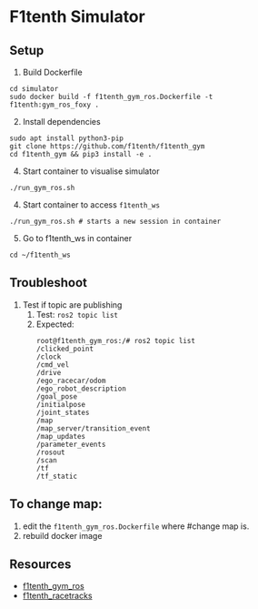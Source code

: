 # F1tenth Simulator 
## Setup
1. Build Dockerfile
```
cd simulator
sudo docker build -f f1tenth_gym_ros.Dockerfile -t f1tenth:gym_ros_foxy .
```
2. Install dependencies
```
sudo apt install python3-pip
git clone https://github.com/f1tenth/f1tenth_gym
cd f1tenth_gym && pip3 install -e .
```
4. Start container to visualise simulator
```
./run_gym_ros.sh
```
4. Start container to access `f1tenth_ws`
```
./run_gym_ros.sh # starts a new session in container
```
5. Go to f1tenth_ws in container
```
cd ~/f1tenth_ws
```

## Troubleshoot
1. Test if topic are publishing
   1. Test: `ros2 topic list`
   2. Expected:
      ```
      root@f1tenth_gym_ros:/# ros2 topic list
      /clicked_point
      /clock
      /cmd_vel
      /drive
      /ego_racecar/odom
      /ego_robot_description
      /goal_pose
      /initialpose
      /joint_states
      /map
      /map_server/transition_event
      /map_updates
      /parameter_events
      /rosout
      /scan
      /tf
      /tf_static
      ```
   

## To change map:
1. edit the `f1tenth_gym_ros.Dockerfile` where #change map is.
2. rebuild docker image

## Resources
- [f1tenth_gym_ros](https://github.com/f1tenth/f1tenth_gym_ros.git)
- [f1tenth_racetracks](https://github.com/f1tenth/f1tenth_racetracks.git)
